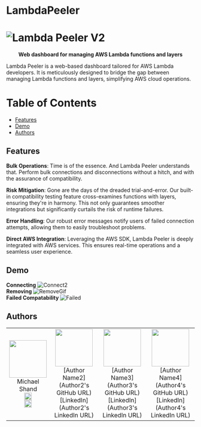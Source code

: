 # LambdaPeeler
# ![Lambda Peeler V2](https://github.com/oslabs-beta/LambdaPeeler/assets/135868272/d2dcfdf0-d4a3-4549-b2a0-57f69f7c3f81)

<p align="center"><strong>Web dashboard for managing AWS Lambda functions and layers</strong></p>
Lambda Peeler is a web-based dashboard tailored for AWS Lambda developers. It is meticulously designed to bridge the gap between managing Lambda functions and layers, simplifying AWS cloud operations.

# Table of Contents
- [Features](#features)
- [Demo](#demo)
- [Authors](#authors)
## Features
**Bulk Operations**: Time is of the essence. And Lambda Peeler understands that. Perform bulk connections and disconnections without a hitch, and with the assurance of compatibility.  

**Risk Mitigation**: Gone are the days of the dreaded trial-and-error. Our built-in compatibility testing feature cross-examines functions with layers, ensuring they're in harmony. This not only guarantees smoother integrations but significantly curtails the risk of runtime failures.  

**Error Handling**: Our robust error messages notify users of failed connection attempts, allowing them to easily troubleshoot problems.

**Direct AWS Integration**: Leveraging the AWS SDK, Lambda Peeler is deeply integrated with AWS services. This ensures real-time operations and a seamless user experience.  

## Demo
**Connecting**
![Connect2](https://github.com/oslabs-beta/LambdaPeeler/assets/135868272/8159a173-0024-4f7b-b315-5e710203128f)        
**Removing**
![RemoveGif](https://github.com/oslabs-beta/LambdaPeeler/assets/135868272/532bfef1-75f4-4843-ab00-d3eb4f60edf0)        
**Failed Compatability**
![Failed](https://github.com/oslabs-beta/LambdaPeeler/assets/135868272/ab1706a9-82e4-4660-89ef-5e51093543ba)    

## Authors
<table>
    <tr>
        <td align="center">
            <img src="https://github.com/oslabs-beta/LambdaPeeler/assets/135868272/8375918d-26df-470e-977c-e579b9d19e1b" width="100">
            <br>
            Michael Shand
            <br>
            <a href="https://github.com/shandie231">
                <img src="![kisspng-computer-icons-logo-portable-network-graphics-clip-icons-for-free-iconza-circle-social-5b7fe46b0bac53 1999041115351082030478](https://github.com/oslabs-beta/LambdaPeeler/assets/135868272/a772025a-fb46-4304-888e-a5934fd60d82)" width="20" alt="GitHub">
            </a>
            <br>
            <a href="https://www.linkedin.com/in/michael-shand-0a2924163/">
                <img src="https://github.com/oslabs-beta/LambdaPeeler/assets/135868272/a52096b1-552d-4c57-982c-3f22023ed68a" width="20" alt="LinkedIn">
            </a>
        </td>
        <!-- Author 2 -->
        <td align="center">
            <img src="https://github.com/oslabs-beta/LambdaPeeler/assets/135868272/3f6738bb-b18d-47ac-8af3-e8a644e73f1e" width="100">
            <br>
            [Author Name2](Author2's GitHub URL)
            <br>
            [LinkedIn](Author2's LinkedIn URL)
        </td>
        <!-- Author 3 -->
        <td align="center">
            <img src="https://github.com/oslabs-beta/LambdaPeeler/assets/135868272/e23d39b6-45b7-4539-aff5-1c586dfae2c1" width="100">
            <br>
            [Author Name3](Author3's GitHub URL)
            <br>
            [LinkedIn](Author3's LinkedIn URL)
        </td>
        <!-- Author 4 -->
        <td align="center">
            <img src="https://github.com/oslabs-beta/LambdaPeeler/assets/135868272/bd650c13-6dfc-4507-ad83-85fb00475e78" width="100">
            <br>
            [Author Name4](Author4's GitHub URL)
            <br>
            [LinkedIn](Author4's LinkedIn URL)
        </td>
    </tr>
</table>
